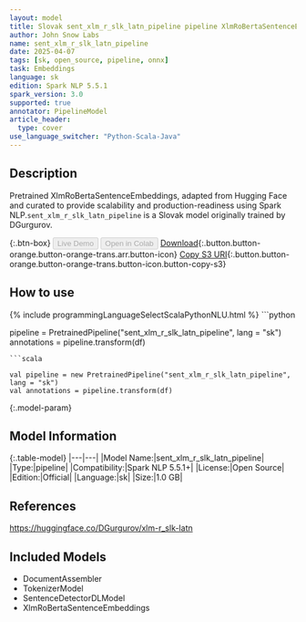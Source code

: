 ```yaml
---
layout: model
title: Slovak sent_xlm_r_slk_latn_pipeline pipeline XlmRoBertaSentenceEmbeddings from DGurgurov
author: John Snow Labs
name: sent_xlm_r_slk_latn_pipeline
date: 2025-04-07
tags: [sk, open_source, pipeline, onnx]
task: Embeddings
language: sk
edition: Spark NLP 5.5.1
spark_version: 3.0
supported: true
annotator: PipelineModel
article_header:
  type: cover
use_language_switcher: "Python-Scala-Java"
---
```


## Description

Pretrained XlmRoBertaSentenceEmbeddings, adapted from Hugging Face and curated to provide scalability and production-readiness using Spark NLP.`sent_xlm_r_slk_latn_pipeline` is a Slovak model originally trained by DGurgurov.

{:.btn-box}
<button class="button button-orange" disabled>Live Demo</button>
<button class="button button-orange" disabled>Open in Colab</button>
[Download](https://s3.amazonaws.com/auxdata.johnsnowlabs.com/public/models/sent_xlm_r_slk_latn_pipeline_sk_5.5.1_3.0_1744024916775.zip){:.button.button-orange.button-orange-trans.arr.button-icon}
[Copy S3 URI](s3://auxdata.johnsnowlabs.com/public/models/sent_xlm_r_slk_latn_pipeline_sk_5.5.1_3.0_1744024916775.zip){:.button.button-orange.button-orange-trans.button-icon.button-copy-s3}

## How to use



<div class="tabs-box" markdown="1">
{% include programmingLanguageSelectScalaPythonNLU.html %}
```python

pipeline = PretrainedPipeline("sent_xlm_r_slk_latn_pipeline", lang = "sk")
annotations =  pipeline.transform(df)   

```
```scala

val pipeline = new PretrainedPipeline("sent_xlm_r_slk_latn_pipeline", lang = "sk")
val annotations = pipeline.transform(df)

```
</div>

{:.model-param}
## Model Information

{:.table-model}
|---|---|
|Model Name:|sent_xlm_r_slk_latn_pipeline|
|Type:|pipeline|
|Compatibility:|Spark NLP 5.5.1+|
|License:|Open Source|
|Edition:|Official|
|Language:|sk|
|Size:|1.0 GB|

## References

https://huggingface.co/DGurgurov/xlm-r_slk-latn

## Included Models

- DocumentAssembler
- TokenizerModel
- SentenceDetectorDLModel
- XlmRoBertaSentenceEmbeddings
